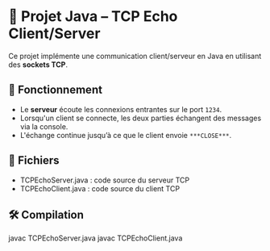 # 🔌 Projet Java – TCP Echo Client/Server

Ce projet implémente une communication client/serveur en Java en utilisant des **sockets TCP**.

## 🧠 Fonctionnement
- Le **serveur** écoute les connexions entrantes sur le port `1234`.
- Lorsqu'un client se connecte, les deux parties échangent des messages via la console.
- L'échange continue jusqu’à ce que le client envoie `***CLOSE***`.
  
## 📂 Fichiers
- TCPEchoServer.java : code source du serveur TCP
- TCPEchoClient.java : code source du client TCP

## 🛠️ Compilation
javac TCPEchoServer.java
javac TCPEchoClient.java
